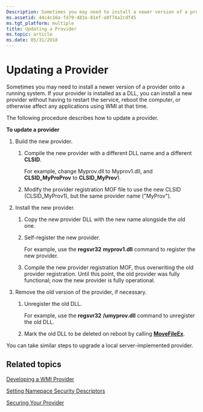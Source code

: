 ```yaml
---
Description: Sometimes you may need to install a newer version of a provider onto a running system.
ms.assetid: 44c4c16a-fd79-483a-81ef-a0f74a2cdf45
ms.tgt_platform: multiple
title: Updating a Provider
ms.topic: article
ms.date: 05/31/2018
---
```


# Updating a Provider

Sometimes you may need to install a newer version of a provider onto a running system. If your provider is installed as a DLL, you can install a new provider without having to restart the service, reboot the computer, or otherwise affect any applications using WMI at that time.

The following procedure describes how to update a provider.

**To update a provider**

1.  Build the new provider.

    1.  Compile the new provider with a different DLL name and a different **CLSID**.

        For example, change Myprov.dll to Myprov1.dll, and **CLSID\_MyProProv** to **CLSID\_MyProv**1.

    2.  Modify the provider registration MOF file to use the new CLSID (CLSID\_MyProv1), but the same provider name ("MyProv").

2.  Install the new provider.

    1.  Copy the new provider DLL with the new name alongside the old one.
    2.  Self-register the new provider.

        For example, use the **regsvr32** **myprov1.dll** command to register the new provider.

    3.  Compile the new provider registration MOF, thus overwriting the old provider registration. Until this point, the old provider was fully functional; now the new provider is fully operational.

3.  Remove the old version of the provider, if necessary.

    1.  Unregister the old DLL.

        For example, use the **regsvr32** **/umyprov.dll** command to unregister the old DLL.

    2.  Mark the old DLL to be deleted on reboot by calling [**MoveFileEx**](/windows/desktop/api/winbase/nf-winbase-movefileexa).

You can take similar steps to upgrade a local server-implemented provider.

## Related topics

<dl> <dt>

[Developing a WMI Provider](developing-a-wmi-provider.md)
</dt> <dt>

[Setting Namepace Security Descriptors](setting-namespace-security-descriptors.md)
</dt> <dt>

[Securing Your Provider](securing-your-provider.md)
</dt> </dl>

 

 